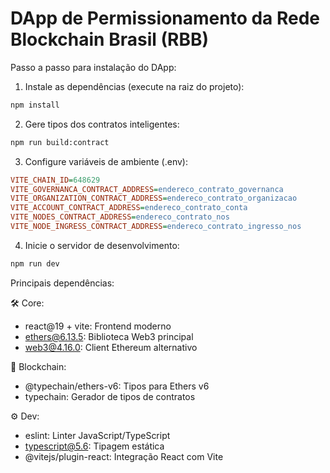# DApp de Permissionamento da Rede Blockchain Brasil (RBB)

Passo a passo para instalação do DApp:

1. Instale as dependências (execute na raiz do projeto):
```bash
npm install
```

2. Gere tipos dos contratos inteligentes:
```bash
npm run build:contract
```

3. Configure variáveis de ambiente (.env):
```ini
VITE_CHAIN_ID=648629
VITE_GOVERNANCA_CONTRACT_ADDRESS=endereco_contrato_governanca
VITE_ORGANIZATION_CONTRACT_ADDRESS=endereco_contrato_organizacao
VITE_ACCOUNT_CONTRACT_ADDRESS=endereco_contrato_conta
VITE_NODES_CONTRACT_ADDRESS=endereco_contrato_nos
VITE_NODE_INGRESS_CONTRACT_ADDRESS=endereco_contrato_ingresso_nos
```

4. Inicie o servidor de desenvolvimento:
```bash
npm run dev
```

Principais dependências:

🛠️ Core:
- react@19 + vite: Frontend moderno
- ethers@6.13.5: Biblioteca Web3 principal
- web3@4.16.0: Client Ethereum alternativo

🔗 Blockchain:
- @typechain/ethers-v6: Tipos para Ethers v6
- typechain: Gerador de tipos de contratos

⚙️ Dev:
- eslint: Linter JavaScript/TypeScript
- typescript@5.6: Tipagem estática
- @vitejs/plugin-react: Integração React com Vite
